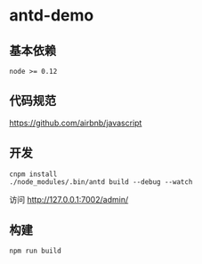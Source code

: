 # antd-demo

## 基本依赖

```
node >= 0.12
```

## 代码规范

https://github.com/airbnb/javascript

## 开发

```
cnpm install
./node_modules/.bin/antd build --debug --watch
```

访问 http://127.0.0.1:7002/admin/ 

## 构建

```
npm run build
```
